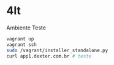 # 4lt

Ambiente Teste
```sh
vagrant up
vagrant ssh
sudo /vagrant/installer_standalone.py
curl app1.dexter.com.br # teste
```
